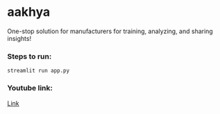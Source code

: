 # aakhya
One-stop solution for manufacturers for training, analyzing, and sharing insights!

### Steps to run:
```streamlit run app.py```

### Youtube link: 
<a href="https://www.youtube.com/watch?v=QKp9AacCvYo">Link</a>
